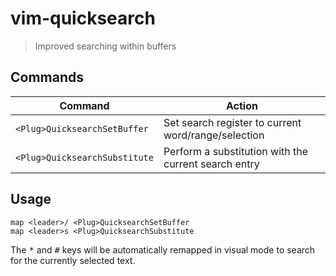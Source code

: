 # vim-quicksearch

> Improved searching within buffers

## Commands

| Command | Action |
| ------- | ------ |
| `<Plug>QuicksearchSetBuffer` | Set search register to current word/range/selection |
| `<Plug>QuicksearchSubstitute` | Perform a substitution with the current search entry |

## Usage

```vim
map <leader>/ <Plug>QuicksearchSetBuffer
map <leader>s <Plug>QuicksearchSubstitute
```

The <kbd>\*</kbd> and <kbd>#</kbd> keys will be automatically remapped in visual mode to search for the currently selected text.
